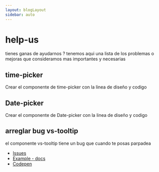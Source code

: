 ```yaml
---
layout: blogLayout
sidebar: auto
---
```


# help-us

tienes ganas de ayudarnos ? tenemos aqui una lista de los problemas o mejoras que consideramos mas importantes y necesarias


## time-picker

Crear el componente de time-picker con la linea de diseño y codigo

## Date-picker

Crear el componente de Date-picker con la linea de diseño y codigo

## arreglar bug vs-tooltip

el componente vs-tooltip tiene un bug que cuando te posas parpadea

- [Issues](https://github.com/nativescript-vue/nativescript-vue.org/edit/master/content/docs/en/getting-started/5-vue-devtools.md)
- [Example - docs](https://lusaxweb.github.io/vuesax/components/#filled)
- [Codepen]()
